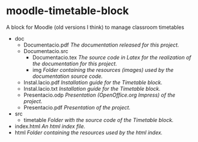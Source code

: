 # moodle-timetable-block
A block for Moodle (old versions I think) to manage classroom timetables

* doc
  * Documentacio.pdf  *The documentation released for this project.*
  * Documentacio.src
    * Documentacio.tex *The source code in Latex for the realization of the documentation for this project.*
    * img *Folder containing the resources (images) used by the documentation source code.*
  * Instal.lacio.pdf *Installation guide for the Timetable block.*
  * Instal.lacio.txt *Installation guide for the Timetable block.*
  * Presentacio.odp  *Presentation (OpenOffice.org Impress) of the project.*
  * Presentacio.pdf  *Presentation of the project.*
* src
  * timetable *Folder with the source code of the Timetable block.*
* index.html *An html index file.*
* html *Folder containing the resources used by the html index.*


